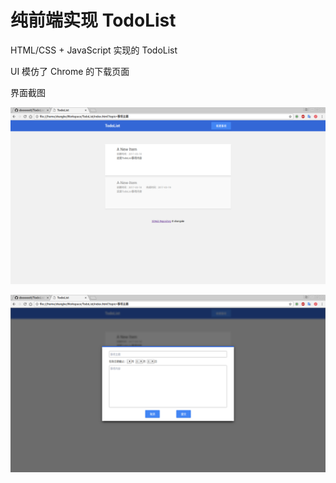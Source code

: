 # 纯前端实现 TodoList

HTML/CSS + JavaScript 实现的 TodoList

UI 模仿了 Chrome 的下载页面

界面截图

![主页面](img/main-page.png)

![对话框](img/dialog.png)
